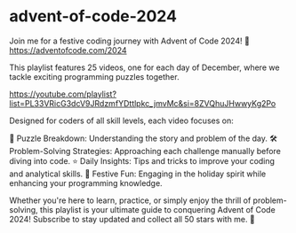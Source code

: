 # advent-of-code-2024

Join me for a festive coding journey with Advent of Code 2024! 🎄 
https://adventofcode.com/2024

This playlist features 25 videos, one for each day of December, where we tackle exciting programming puzzles together. 

https://youtube.com/playlist?list=PL33VRicG3dcV9JRdzmfYDttlpkc_jmvMc&si=8ZVQhuJHwwyKg2Po

Designed for coders of all skill levels, each video focuses on:

🧩 Puzzle Breakdown: Understanding the story and problem of the day.
🛠️ Problem-Solving Strategies: Approaching each challenge manually before diving into code.
⭐ Daily Insights: Tips and tricks to improve your coding and analytical skills.
🎅 Festive Fun: Engaging in the holiday spirit while enhancing your programming knowledge.

Whether you're here to learn, practice, or simply enjoy the thrill of problem-solving, this playlist is your ultimate guide to conquering Advent of Code 2024! Subscribe to stay updated and collect all 50 stars with me. 🎁
